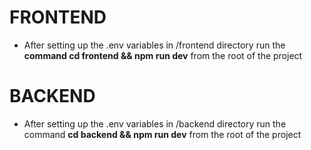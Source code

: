 # FRONTEND
- After setting up the .env variables in /frontend directory run the **command cd frontend && npm run dev** from the root of the project

# BACKEND
- After setting up the .env variables in /backend directory run the command **cd backend && npm run dev** from the root of the project

